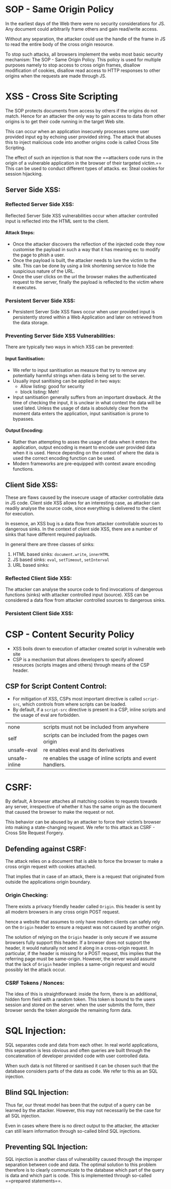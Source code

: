 # SOP - Same Origin Policy
In the earliest days of the Web there were no security considerations for JS. Any document could arbitrarily frame others and gain read/write access.

Without any separation, the attacker could use the handle of the frame in JS to read the entire body of the cross origin resource.

To stop such attacks, all browsers implement the webs most basic security mechanism: The SOP - Same Origin Policy. This policy is used for multiple purposes namely to stop access to cross origin frames, disallow modification of cookies, disallow read access to HTTP responses to other origins when the requests are made through JS.

# XSS - Cross Site Scripting
The SOP protects documents from access by others if the origins do not match. Hence for an attacker the only way to gain access to data from other origins is to get their code running in the target Web site.

This can occur when an application insecurely processes some user provided input eg by echoing user provided string. The attack that abuses this to inject malicious code into another origins code is called Cross Site Scripting.

The effect of such an injection is that now the ==attackers code runs in the origin of a vulnerable application in the browser of their targeted victim.== This can be used to conduct different types of attacks. ex: Steal cookies for session hijacking.

## Server Side XSS:
### Reflected Server Side XSS:
Reflected Server Side XSS vulnerabilities occur when attacker controlled input is reflected into the HTML sent to the client.

#### Attack Steps:
- Once the attacker discovers the reflection of the injected code they now customise the payload in such a way that it has meaning ex: to modify the page to phish a user.
- Once the payload is built, the attacker needs to lure the victim to the site. This can be done by using a link shortening service to hide the suspicious nature of the URL.
- Once the user clicks on the url the browser makes the authenticated request to the server, finally the payload is reflected to the victim where it executes.

### Persistent Server Side XSS:
- Persistent Server Side XSS flaws occur when user provided input is persistently stored within a Web Application and later on retrieved from the data storage.

### Preventing Server Side XSS Vulnerabilities:
There are typically two ways in which XSS can be prevented:
#### Input Sanitisation:
- We refer to input sanitisation as measure that try to remove any potentially harmful strings when data is being set to the server.
- Usually input sanitising can be applied in two ways:
	- Allow listing: good for security
	- block listing: Meh!
- Input sanitisation generally suffers from an important drawback. At the time of checking the input, it is unclear in what context the data will be used lated. Unless the usage of data is absolutely clear from the moment data enters the application, input sanitisation is prone to bypasses.

#### Output Encoding:
- Rather than attempting to asses the usage of data when it enters the application, output encoding is meant to encode user provided data when it is used. Hence depending on the context of where the data is used the correct encoding function can be used.
- Modern frameworks are pre-equipped with context aware encoding functions.


## Client Side XSS:
These are flaws caused by the insecure usage of attacker controllable data in JS code. Client side XSS allows for an interesting case, as attacker can readily analyse the source code, since everything is delivered to the client for execution.

In essence, an XSS bug is a data flow from attacker controllable sources to dangerous sinks. In the context of client side XSS, there are a number of sinks that have different required payloads.

In general there are three classes of sinks:
1. HTML based sinks: `document.write`, `innerHTML`
2. JS based sinks: `eval`, `setTimeout`, `setInterval`
3. URL based sinks: 

### Reflected Client Side XSS:
The attacker can analyse the source code to find invocations of dangerous functions (sinks) with attacker controlled input (source). XSS can be considered a data flow from attacker controlled sources to dangerous sinks. 

### Persistent Client Side XSS:



# CSP - Content Security Policy
- XSS boils down to execution of attacker created script in vulnerable web site
- CSP is a mechanism that allows developers to specify allowed resources (scripts images and others) through means of the CSP header.

## CSP for Script Content Control:
- For mitigation of XSS, CSPs most important directive is called `script-src`, which controls from where scripts can be loaded.
- By default, if a `script-src` directive is present in a CSP, inline scripts and the usage of eval are forbidden.

|  |  |
| ---- | ---- |
| none | scripts must not be included from anywhere |
| self | scripts can be included from the pages own origin |
| unsafe-eval | re enables eval and its derivatives |
| unsafe-inline | re enables the usage of inline scripts and event handlers. |

# CSRF:
By default, A browser attaches all matching cookies to requests towards any server, irrespective of whether it has the same origin as the document that caused the browser to make the
request or not. 

This behavior can be abused by an attacker to force their victim’s browser into making a state-changing request. We refer to this attack as CSRF - Cross Site Request Forgery.


## Defending against CSRF:
The attack relies on a document that is able to force the browser to make a cross origin request with cookies attached.

That implies that in case of an attack, there is a request that originated from outside the applications origin boundary.

### Origin Checking:
There exists a privacy friendly header called `Origin`. this header is sent by all modern browsers in any cross origin POST request.

hence a website that assumes to only have modern clients can safely rely on the `Origin` header to ensure a request was not caused by another origin.

The solution of relying on the `Origin` header is only secure if we assume browsers fully support this header. If a browser does not support the header, it would naturally not send it along in a cross-origin request. In particular, if the header is missing for a POST request, this implies that the referring page must be same-origin. However, the server would assume that the lack of `Origin` header implies a same-origin request and would possibly let the attack occur.

### CSRF Tokens / Nonces:
The idea of this is straightforward: inside the form, there is an additional, hidden form field with a random token. This token is bound to the users session and stored on the server. when the user submits the form, their browser sends the token alongside the remaining form data. 


# SQL Injection:
SQL separates code and data from each other. In real world applications, this separation is less obvious and often queries are built through the concatenation of developer provided code with user controlled data. 

When such data is not filtered or sanitised it can be chosen such that the database considers parts of the data as code. We refer to this as an SQL injection.

## Blind SQL Injection:
Thus far, our threat model has been that the output of a query can be learned by the attacker. However, this may not necessarily be the case for all SQL injection. 

Even in cases where there is no direct output to the attacker, the attacker can still learn information through so-called blind SQL injections.

## Preventing SQL Injection:
SQL injection is another class of vulnerability caused through the improper separation between code and data. The optimal solution to this problem therefore is to clearly communicate to the database which part of the query is data and which part is code. This is implemented through so-called ==prepared statements==.

